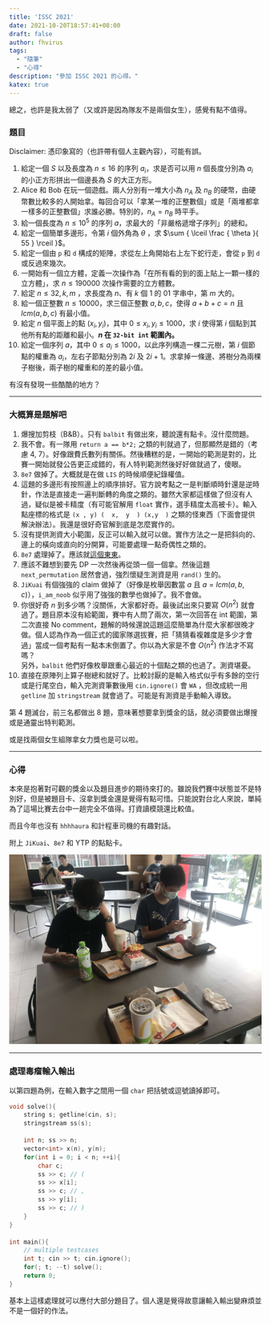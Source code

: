 ```yaml
---
title: 'ISSC 2021'
date: 2021-10-20T18:57:41+08:00
draft: false
author: fhvirus
tags:
  - "隨筆"
  - "心得"
description: "參加 ISSC 2021 的心得。"
katex: true
---
```


總之，也許是我太弱了（又或許是因為隊友不是兩個女生），感覺有點不值得。

<!--more-->

### 題目

Disclaimer: 憑印象寫的（也許帶有個人主觀內容），可能有誤。

1. 給定一個 $S$ 以及長度為 $n \le 16$ 的序列 $a_i$，求是否可以用 $n$ 個長度分別為 $a_i$ 的小正方形拼出一個邊長為 $S$ 的大正方形。
2. Alice 和 Bob 在玩一個遊戲。兩人分別有一堆大小為 $n_A$ 及 $n_B$ 的硬幣，由硬幣數比較多的人開始拿。每回合可以「拿某一堆的正整數個」或是「兩堆都拿一樣多的正整數個」求誰必勝。特別的，$n_A = n_B$ 時平手。
3. 給一個長度為 $n \le 10^5$ 的序列 $a$，求最大的「非嚴格遞增子序列」的總和。
4. 給定一個簡單多邊形，令第 $i$ 個外角為 $\theta$ ，求 $\sum { \lceil \frac { \theta }{ 55 } \rceil }$。
5. 給定一個由 `p` 和 `d` 構成的矩陣，求從左上角開始右上左下蛇行走，會從 `p` 到 `d` 或反過來幾次。
6. 一開始有一個立方體，定義一次操作為「在所有看的到的面上貼上一顆一樣的立方體」，求 $n \le 190000$ 次操作需要的立方體數。
7. 給定 $n \le 32, k, m$ ，求長度為 $n$、有 $k$ 個 1 的 01 字串中，第 $m$ 大的。
8. 給一個正整數 $n \le 10000$，求三個正整數 $a, b, c$，使得 $a + b + c = n$ 且 $lcm(a, b, c)$ 有最小值。
9. 給定 $n$ 個平面上的點 $(x_i, y_i)$，其中 $0 \le x_i, y_i \le 1000$，求 $i$ 使得第 $i$ 個點到其他所有點的距離和最小。**$n$ 在 `32-bit int` 範圍內。** 
10. 給定一個序列 $a$，其中 $0 \le a_i \le 1000$，以此序列構造一棵二元樹，第 $i$ 個節點的權重為 $a_i$，左右子節點分別為 $2i$ 及 $2i + 1$。求拿掉一條邊、將樹分為兩棵子樹後，兩子樹的權重和的差的最小值。

有沒有發現一些酷酷的地方？

---

### 大概算是題解吧

1. 爆搜加剪枝（B&B）。只有 `balbit` 有做出來，聽說還有點卡。沒什麼問題。
2. 我不會。有一隊用 `return a == b*2;` 之類的判就過了，但那顯然是錯的（考慮 4, 7）。好像跟費氏數列有關係。然後糟糕的是，一開始的範測是對的，比賽一開始就發公告更正成錯的，有人特判範測然後好好做就過了，傻眼。
3. `8e7` 做掉了。大概就是在做 `LIS` 的時候順便紀錄權值。
4. 這題的多邊形有按照邊上的順序排好。官方說考點之一是判斷順時針還是逆時針，作法是直接走一遍判斷轉的角度之類的。雖然大家都這樣做了但沒有人過，疑似是被卡精度（有可能官解用 `float` 實作，選手精度太高被卡）。輸入點座標的格式是 `(x , y) (  x,  y  ) (x,y  )` 之類的怪東西（下面會提供解決辦法）。我還是很好奇官解到底是怎麼實作的。
5. 沒有提供測資大小範圍，反正可以輸入就可以做。實作方法之一是把斜向的、邊上的橫向或直向的分開算，可能要處理一點奇偶性之類的。
6. `8e7` 處理掉了。應該就[這個東東](https://oeis.org/A001845)。
7. 應該不難想到要先 DP 一次然後再從頭一個一個拿。然後這題 `next_permutation` 居然會過，強烈懷疑生測資是用 `rand()` 生的。
8. `JiKuai` 有個強強的 claim 做掉了（好像是枚舉因數當 $a$ 且 $a = lcm(a, b, c)$），`i_am_noob` 似乎用了強強的數學也做掉了。我不會做。
9. 你很好奇 $n$ 到多少嗎？沒關係，大家都好奇。最後試出來只要寫 $O(n^2)$ 就會過了。題目原本沒有給範圍，賽中有人問了兩次，第一次回答在 int 範圍，第二次直接 No comment，題解的時候還說這題這麼簡單為什麼大家都很晚才做。個人認為作為一個正式的國家隊選拔賽，把「猜猜看複雜度是多少才會過」當成一個考點有一點本末倒置了。你以為大家是不會 $O(n^2)$ 作法才不寫嗎？  
   另外，`balbit` 他們好像枚舉跟重心最近的十個點之類的也過了。測資堪憂。
10. 直接在原陣列上算子樹總和就好了。比較討厭的是輸入格式似乎有多餘的空行或是行尾空白，輸入完測資筆數後用 `cin.ignore()` 會 `WA` ，但改成統一用 `getline` 加 `stringstream` 就會過了。可能是有測資是手動輸入導致。

第 4 題滅台，前三名都做出 8 題，意味著想要拿到獎金的話，就必須要做出爆搜或是通靈出特判範測。

或是找兩個女生組隊拿女力獎也是可以啦。

---

### 心得

本來是抱著對可觀的獎金以及題目進步的期待來打的。雖說我們賽中狀態並不是特別好，但是被題目卡、沒拿到獎金還是覺得有點可惜。只能說對台北人來說，單純為了這場比賽去台中一趟完全不值得。打資讀模競還比較值。

而且今年也沒有 `hhhhaura` 和計程車司機的有趣對話。

附上 `JiKuai`、`8e7` 和 YTP 的點點卡。

![](image.jpg)

----

### 處理毒瘤輸入輸出

以第四題為例，在輸入數字之間用一個 `char` 把括號或逗號讀掉即可。

```cpp
void solve(){
    string s; getline(cin, s);
    stringstream ss(s);
    
    int n; ss >> n;
    vector<int> x(n), y(n);
    for(int i = 0; i < n; ++i){
        char c;
        ss >> c; // (
        ss >> x[i];
        ss >> c; // ,
        ss >> y[i];
        ss >> c; // )
    }
}

int main(){
    // multiple testcases
    int t; cin >> t; cin.ignore();
    for(; t; --t) solve();
    return 0;
}
```

基本上這樣處理就可以應付大部分題目了。個人還是覺得故意讓輸入輸出變麻煩並不是一個好的作法。
